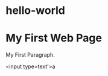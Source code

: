 # hello-world
<html>
<body>

<h1>My First Web Page</h1>

<p id="demo">My First Paragraph.</p>

<script>
document.getElementById("demo").innerHTML="My First JavaScript";
</script>

<input type=text'>a</input>

</body>
</html>
